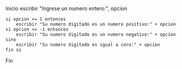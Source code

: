 Inicio
    escribir "Ingrese un numero entero:", opcion

    si opcion >= 1 entonces
        escribir "Su numero digitado es un numero positivo:" + opcion
    si opcion <= -1 entonces
        escribir "Su numero digitado es un numero negativo:" + opcion
    sino 
        escribir "Su numero digitado es igual a cero:" + opcion
    fin si
Fin